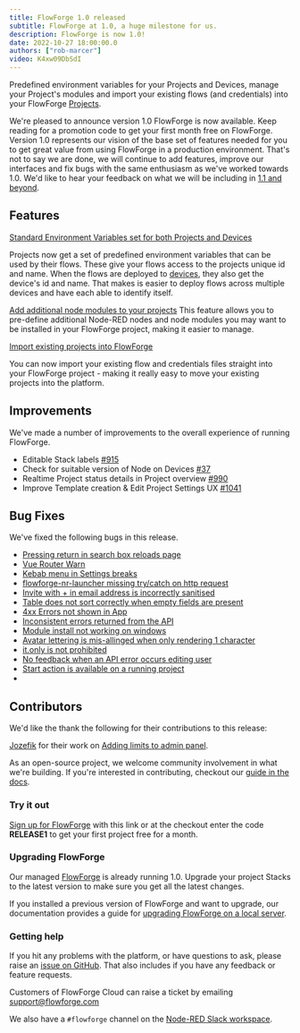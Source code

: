 ```yaml
---
title: FlowForge 1.0 released
subtitle: FlowForge at 1.0, a huge milestone for us.
description: FlowForge is now 1.0!
date: 2022-10-27 18:00:00.0
authors: ["rob-marcer"]
video: K4xw09DbSdI
---
```


Predefined environment variables for your Projects and Devices, manage your Project's modules and import your existing flows (and credentials) into your FlowForge [Projects](https://flowforge.com/docs/user/concepts/#project).

<!--more-->

<!-- Keep reading for the details of what's in this release or you can watch our 1 minute roundup video of the new release above.  -->

We're pleased to announce version 1.0 FlowForge is now available. Keep reading for a promotion code to get your first month free on FlowForge. Version 1.0 represents our vision of the base set of features needed for you to get great value from using FlowForge in a production environment. That's not to say we are done, we will continue to add features, improve our interfaces and fix bugs with the same enthusiasm as we've worked towards 1.0. We'd like to hear your feedback on what we will be including in [1.1 and beyond](https://github.com/orgs/flowforge/projects/5).

## Features
[Standard Environment Variables set for both Projects and Devices](https://github.com/flowforge/flowforge/issues/841)

Projects now get a set of predefined environment variables that can be used by their flows. These give your flows access to the projects unique id and name. When the flows are deployed to [devices](https://flowforge.com/docs/user/concepts/#device), they also get the device's id and name. That makes is easier to deploy flows across multiple devices and have each able to identify itself.

[Add additional node modules to your projects](https://github.com/flowforge/flowforge/issues/405)
This feature allows you to pre-define additional Node-RED nodes and node modules you may want to be installed in your FlowForge project, making it easier to manage.

[Import existing projects into FlowForge](https://github.com/flowforge/flowforge/issues/835)

You can now import your existing flow and credentials files straight into your FlowForge project - making it really easy to move your existing projects into the platform.

## Improvements
We've made a number of improvements to the overall experience of running FlowForge.

- Editable Stack labels [#915](https://github.com/flowforge/flowforge/issues/915)
- Check for suitable version of Node on Devices [#37](https://github.com/flowforge/flowforge-device-agent/issues/37)
- Realtime Project status details in Project overview  [#990](https://github.com/flowforge/flowforge/issues/990)
- Improve Template creation & Edit Project Settings UX [#1041](https://github.com/flowforge/flowforge/issues/1041)

## Bug Fixes
We've fixed the following bugs in this release.
- [Pressing return in search box reloads page](https://github.com/flowforge/flowforge/issues/1143)
- [Vue Router Warn](https://github.com/flowforge/flowforge/issues/1126)
- [Kebab menu in Settings breaks](https://github.com/flowforge/forge-ui-components/issues/58)
- [flowforge-nr-launcher missing try/catch on http request](https://github.com/flowforge/flowforge/issues/1096)
- [Invite with + in email address is incorrectly sanitised](https://github.com/flowforge/flowforge/issues/1145)
- [Table does not sort correctly when empty fields are present](https://github.com/flowforge/forge-ui-components/issues/59)
- [4xx Errors not shown in App](https://github.com/flowforge/flowforge/issues/929)
- [Inconsistent errors returned from the API](https://github.com/flowforge/flowforge/issues/1076)
- [Module install not working on windows](https://github.com/flowforge/flowforge-nr-launcher/issues/77)
- [Avatar lettering is mis-allinged when only rendering 1 character](https://github.com/flowforge/flowforge/issues/1038)
- [it.only is not prohibited](https://github.com/flowforge/flowforge/issues/968)
- [No feedback when an API error occurs editing user](https://github.com/flowforge/flowforge/issues/966)
- [Start action is available on a running project](https://github.com/flowforge/flowforge/issues/1040)
- 
## Contributors
We'd like the thank the following for their contributions to this release:

[Jozefik](https://github.com/Jozefik) for their work on [Adding limits to admin panel](https://github.com/flowforge/flowforge/pull/1082).

As an open-source project, we welcome community involvement in what we're building. If you're interested in contributing, checkout our [guide in the docs](https://flowforge.com/docs/contribute/).

### Try it out

[Sign up for FlowForge](https://app.flowforge.com/account/create?code=RELEASE1) with this link  or at the checkout enter the code **RELEASE1** to get your first project free for a month.

### Upgrading FlowForge

Our managed [FlowForge](https://app.flowforge.com) is already running 1.0. Upgrade your project Stacks to the latest version to make sure you get all the latest changes.

If you installed a previous version of FlowForge and want to upgrade, our documentation provides a
guide for [upgrading FlowForge on a local server](http://flowforge.com/docs/install#upgrade).

### Getting help

If you hit any problems with the platform, or have questions to ask, please raise an [issue on GitHub](https://github.com/flowforge/flowforge/issues).
That also includes if you have any feedback or feature requests.

Customers of FlowForge Cloud can raise a ticket by emailing support@flowforge.com

We also have a `#flowforge` channel on the [Node-RED Slack workspace](https://nodered.org/slack).
